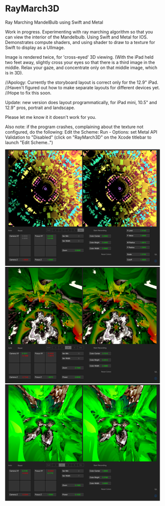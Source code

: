 # RayMarch3D
Ray Marching MandelBulb using Swift and Metal

Work in progress.
Experimenting with ray marching algorithm so that you can view the interior of the Mandelbulb.
Using Swift and Metal for IOS.
Demonstrates compute shaders, and using shader to draw to a texture for Swift to display as a UIImage.

Image is rendered twice, for 'cross-eyed' 3D viewing.
(With the iPad held two feet away, slightly cross your eyes so that there is a third image in the middle.
Relax your gaze, and concentrate only on that middle image, which is in 3D).

//Apology:  Currently the storyboard layout is correct only for the 12.9" iPad. 
//Haven't figured out how to make separate layouts for different devices yet.
//Hope to fix this soon.

Update: new version does layout programmatically, for iPad mini, 10.5" and 12.9" pros,  portrait and landscape.

Please let me know it it doesn't work for you.

Also note: if the program crashes, complaining about the texture not configured, do the following:
Edit the Scheme: Run - Options:  set Metal API Validation to "Disabled"
(click on "RayMarch3D" on the Xcode titlebar to launch "Edit Scheme..")

![Screenshot](RayMarch3D_1.png)
![Screenshot](RayMarch3D_2.png)
![Screenshot](RayMarch3D_3.png)
